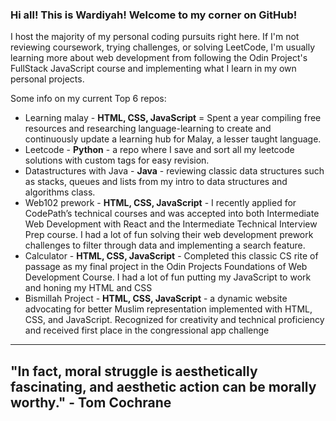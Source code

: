 ### Hi all! This is Wardiyah! Welcome to my corner on GitHub!

I host the majority of my personal coding pursuits right here. If I'm not reviewing coursework, trying challenges, or solving LeetCode, I'm usually learning more about web development from following the Odin Project's FullStack JavaScript course and implementing what I learn in my own personal projects.

Some info on my current Top 6 repos:
- Learning malay - **HTML, CSS, JavaScript** = Spent a year compiling free resources and researching language-learning to create and continuously update a learning hub for Malay, a lesser taught language.
- Leetcode - **Python** - a repo where I save and sort all my leetcode solutions with custom tags for easy revision.
- Datastructures with Java - **Java** - reviewing classic data structures such as stacks, queues and lists from my intro to data structures and algorithms class.
- Web102 prework - **HTML, CSS, JavaScript** - I recently applied for CodePath’s technical courses and was accepted into both Intermediate Web Development with React and the Intermediate Technical Interview Prep course. I had a lot of fun solving their web development prework challenges to filter through data and implementing a search feature.
- Calculator - **HTML, CSS, JavaScript** - Completed this classic CS rite of passage as my final project in the Odin Projects Foundations of Web Development Course. I had a lot of fun putting my JavaScript to work and honing my HTML and CSS
- Bismillah Project - **HTML, CSS, JavaScript** - a dynamic website advocating for better Muslim representation implemented with HTML, CSS, and JavaScript. Recognized for creativity and technical proficiency and received first place in the congressional app challenge

-------------------
## "In fact, moral struggle is aesthetically fascinating, and aesthetic action can be morally worthy." - Tom Cochrane
